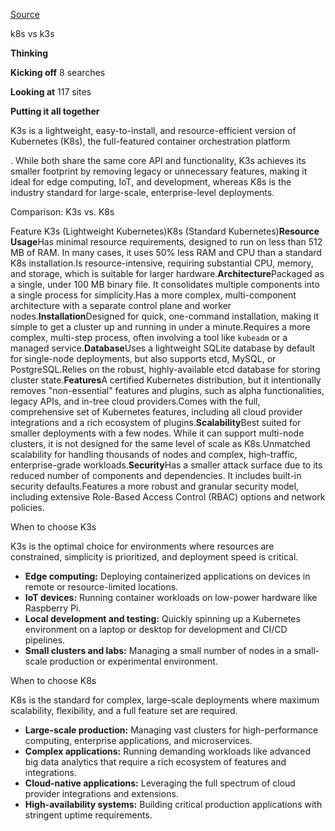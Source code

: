 [Source](https://www.google.com/search?q=k8s+vs+k3s&gs_lcrp=EgZjaHJvbWUqCAgBEAAYFhgeMgYIABBFGDkyCAgBEAAYFhgeMggIAhAAGBYYHjIICAMQABgWGB4yCAgEEAAYFhgeMg0IBRAAGIYDGIAEGIoFMg0IBhAAGIYDGIAEGIoFMg0IBxAAGIYDGIAEGIoFMg0ICBAAGIYDGIAEGIoFMgcICRAAGO8F0gEINDY2MmowajeoAgCwAgA&sourceid=chrome&ie=UTF-8&udm=50&fbs=AIIjpHxU7SXXniUZfeShr2fp4giZ1Y6MJ25_tmWITc7uy4KIeoJTKjrFjVxydQWqI2NcOha3O1YqG67F0QIhAOFN_ob1yXos5K_Qo9Tq-0cVPzex8YVosMX4HbDUrR7LivhWnk2ZcNYXURQRTKuLwUDZcysHJuCMqO9OSYKbqSCXIu76gK_dgCrH0SNPncudhM-Hcr0kkgKzMIPALhyUyJEZNqw1AbhMMA&ved=2ahUKEwim5p_l__uPAxXbdvUHHRnODIoQ0NsOegQIVhAA&aep=10&ntc=1&mtid=HnPZaK28EP7H1e8Phv64sQo&mstk=AUtExfBKQj_f_wbmnoZKY7Jyp6Zs6j8Lw2DGpo5wmP77DpJYr9G6j8wYRt6_PV01jwh0ioYA122B_Szdu9G2GO-Tk9cob-nGAv4fP3VBqrgGTRCWYBs-HTg73JW4KloVfo9l7Vszo0InFnVEqcqTA210JqbRrfa71X8J58lTw89hfG9YCaIF7tZ9sAyRWQ5WEL6HnSYd5piDYGX27hdT8BrZQMjDxKixyGulcDJSNqy3w5THWmNFWlGdmEhTmoHrNLcS1gzW2FvgXpTsEbJyw91sctbYr2RroY9Q3pxjbaRLHLHsG8qgDuQVGp1UE4K6WR-7lda8gAcAy5Dyew&csuir=1 "Permalink to k8s vs k3s - Google Search")

k8s vs k3s

**Thinking**

**Kicking off** 8 searches

**Looking at** 117 sites

**Putting it all together**

K3s is a lightweight, easy-to-install, and resource-efficient version of Kubernetes (K8s), the full-featured container orchestration platform

. While both share the same core API and functionality, K3s achieves its smaller footprint by removing legacy or unnecessary features, making it ideal for edge computing, IoT, and development, whereas K8s is the industry standard for large-scale, enterprise-level deployments. 

Comparison: K3s vs. K8s 

Feature K3s (Lightweight Kubernetes)K8s (Standard Kubernetes)**Resource Usage**Has minimal resource requirements, designed to run on less than 512 MB of RAM. In many cases, it uses 50% less RAM and CPU than a standard K8s installation.Is resource-intensive, requiring substantial CPU, memory, and storage, which is suitable for larger hardware.**Architecture**Packaged as a single, under 100 MB binary file. It consolidates multiple components into a single process for simplicity.Has a more complex, multi-component architecture with a separate control plane and worker nodes.**Installation**Designed for quick, one-command installation, making it simple to get a cluster up and running in under a minute.Requires a more complex, multi-step process, often involving a tool like `kubeadm` or a managed service.**Database**Uses a lightweight SQLite database by default for single-node deployments, but also supports etcd, MySQL, or PostgreSQL.Relies on the robust, highly-available etcd database for storing cluster state.**Features**A certified Kubernetes distribution, but it intentionally removes "non-essential" features and plugins, such as alpha functionalities, legacy APIs, and in-tree cloud providers.Comes with the full, comprehensive set of Kubernetes features, including all cloud provider integrations and a rich ecosystem of plugins.**Scalability**Best suited for smaller deployments with a few nodes. While it can support multi-node clusters, it is not designed for the same level of scale as K8s.Unmatched scalability for handling thousands of nodes and complex, high-traffic, enterprise-grade workloads.**Security**Has a smaller attack surface due to its reduced number of components and dependencies. It includes built-in security defaults.Features a more robust and granular security model, including extensive Role-Based Access Control (RBAC) options and network policies.

When to choose K3s 

K3s is the optimal choice for environments where resources are constrained, simplicity is prioritized, and deployment speed is critical. 

* **Edge computing:** Deploying containerized applications on devices in remote or resource-limited locations.
* **IoT devices:** Running container workloads on low-power hardware like Raspberry Pi.
* **Local development and testing:** Quickly spinning up a Kubernetes environment on a laptop or desktop for development and CI/CD pipelines.
* **Small clusters and labs:** Managing a small number of nodes in a small-scale production or experimental environment.

When to choose K8s 

K8s is the standard for complex, large-scale deployments where maximum scalability, flexibility, and a full feature set are required. 

* **Large-scale production:** Managing vast clusters for high-performance computing, enterprise applications, and microservices.
* **Complex applications:** Running demanding workloads like advanced big data analytics that require a rich ecosystem of features and integrations.
* **Cloud-native applications:** Leveraging the full spectrum of cloud provider integrations and extensions.
* **High-availability systems:** Building critical production applications with stringent uptime requirements.
